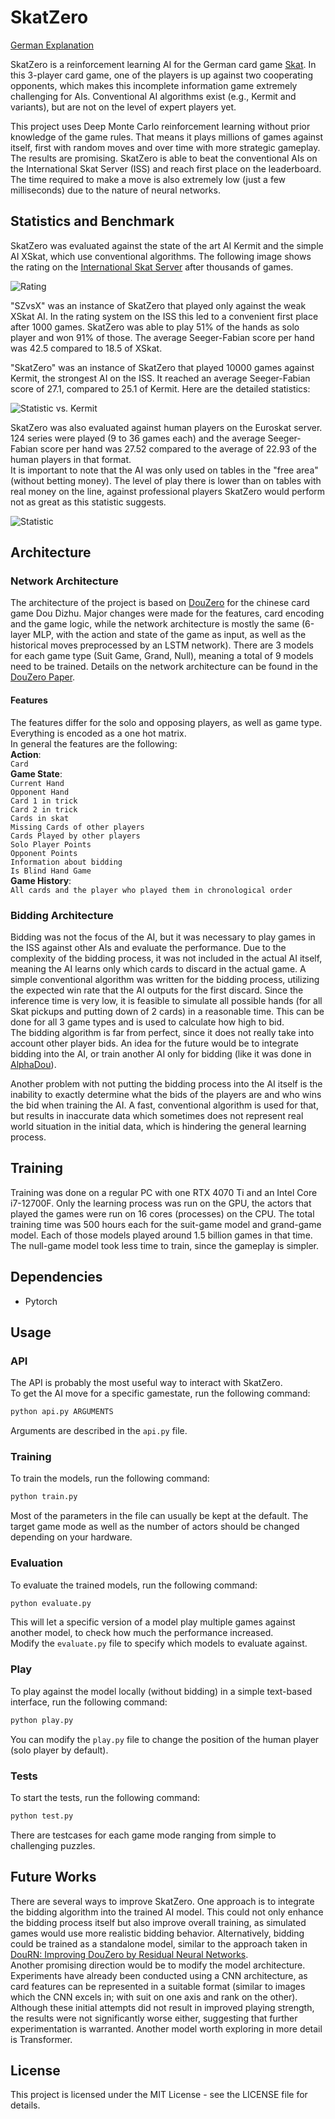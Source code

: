 # SkatZero

[German Explanation](README_DE.md)

SkatZero is a reinforcement learning AI for the German card game [Skat](https://www.skatinsel.academy/en/how-to-skat/rules). In this 3-player card game, one of the players is up against two cooperating opponents, which makes this incomplete information game extremely challenging for AIs. Conventional AI algorithms exist (e.g., Kermit and variants), but are not on the level of expert players yet.  

This project uses Deep Monte Carlo reinforcement learning without prior knowledge of the game rules. That means it plays millions of games against itself, first with random moves and over time with more strategic gameplay. The results are promising. SkatZero is able to beat the conventional AIs on the International Skat Server (ISS) and reach first place on the leaderboard. The time required to make a move is also extremely low (just a few milliseconds) due to the nature of neural networks.  

## Statistics and Benchmark

SkatZero was evaluated against the state of the art AI Kermit and the simple AI XSkat, which use conventional algorithms. The following image shows the rating on the [International Skat Server](https://skatgame.net/mburo/iss-ratings.html) after thousands of games.

![Rating](img/rating.png)  

"SZvsX" was an instance of SkatZero that played only against the weak XSkat AI. In the rating system on the ISS this led to a convenient first place after 1000 games. SkatZero was able to play 51% of the hands as solo player and won 91% of those. The average Seeger-Fabian score per hand was 42.5 compared to 18.5 of XSkat.  

"SkatZero" was an instance of SkatZero that played 10000 games against Kermit, the strongest AI on the ISS. It reached an average Seeger-Fabian score of 27.1, compared to 25.1 of Kermit. Here are the detailed statistics:

![Statistic vs. Kermit](img/vskermit.png)  

SkatZero was also evaluated against human players on the Euroskat server. 124 series were played (9 to 36 games each) and the average Seeger-Fabian score per hand was 27.52 compared to the average of 22.93 of the human players in that format.  
It is important to note that the AI was only used on tables in the "free area" (without betting money). The level of play there is lower than on tables with real money on the line, against professional players SkatZero would perform not as great as this statistic suggests.

![Statistic](img/statistic.png)  

## Architecture

### Network Architecture

The architecture of the project is based on [DouZero](https://github.com/kwai/DouZero) for the chinese card game Dou Dizhu. Major changes were made for the features, card encoding and the game logic, while the network architecture is mostly the same (6-layer MLP, with the action and state of the game as input, as well as the historical moves preprocessed by an LSTM network). There are 3 models for each game type (Suit Game, Grand, Null), meaning a total of 9 models need to be trained. Details on the network architecture can be found in the [DouZero Paper](https://arxiv.org/pdf/2106.06135).  

#### Features
The features differ for the solo and opposing players, as well as game type. Everything is encoded as a one hot matrix.  
In general the features are the following:  
**Action**:  
`Card`  
**Game State**:  
`Current Hand`  
`Opponent Hand`  
`Card 1 in trick`  
`Card 2 in trick`  
`Cards in skat`  
`Missing Cards of other players`  
`Cards Played by other players`  
`Solo Player Points`  
`Opponent Points`  
`Information about bidding`  
`Is Blind Hand Game`  
**Game History**:  
`All cards and the player who played them in chronological order`  

### Bidding Architecture

Bidding was not the focus of the AI, but it was necessary to play games in the ISS against other AIs and evaluate the performance. Due to the complexity of the bidding process, it was not included in the actual AI itself, meaning the AI learns only which cards to discard in the actual game. A simple conventional algorithm was written for the bidding process, utilizing the expected win rate that the AI outputs for the first discard. Since the inference time is very low, it is feasible to simulate all possible hands (for all Skat pickups and putting down of 2 cards) in a reasonable time. This can be done for all 3 game types and is used to calculate how high to bid.  
The bidding algorithm is far from perfect, since it does not really take into account other player bids. An idea for the future would be to integrate bidding into the AI, or train another AI only for bidding (like it was done in [AlphaDou](https://arxiv.org/abs/2407.10279)).  

Another problem with not putting the bidding process into the AI itself is the inability to exactly determine what the bids of the players are and who wins the bid when training the AI. A fast, conventional algorithm is used for that, but results in inaccurate data which sometimes does not represent real world situation in the initial data, which is hindering the general learning process.

## Training

Training was done on a regular PC with one RTX 4070 Ti and an Intel Core i7-12700F. Only the learning process was run on the GPU, the actors that played the games were run on 16 cores (processes) on the CPU. The total training time was 500 hours each for the suit-game model and grand-game model. Each of those models played around 1.5 billion games in that time. The null-game model took less time to train, since the gameplay is simpler.

## Dependencies

- Pytorch

## Usage

### API

The API is probably the most useful way to interact with SkatZero.  
To get the AI move for a specific gamestate, run the following command:
```sh
python api.py ARGUMENTS
```

Arguments are described in the `api.py` file.

### Training

To train the models, run the following command:
```sh
python train.py
```
Most of the parameters in the file can usually be kept at the default. The target game mode as well as the number of actors should be changed depending on your hardware.

### Evaluation

To evaluate the trained models, run the following command:
```sh
python evaluate.py
```
This will let a specific version of a model play multiple games against another model, to check how much the performance increased.  
Modify the `evaluate.py` file to specify which models to evaluate against.

### Play

To play against the model locally (without bidding) in a simple text-based interface, run the following command:
```sh
python play.py
```
You can modify the `play.py` file to change the position of the human player (solo player by default).

### Tests

To start the tests, run the following command:
```sh
python test.py
```
There are testcases for each game mode ranging from simple to challenging puzzles.

## Future Works

There are several ways to improve SkatZero. One approach is to integrate the bidding algorithm into the trained AI model. This could not only enhance the bidding process itself but also improve overall training, as simulated games would use more realistic bidding behavior. Alternatively, bidding could be trained as a standalone model, similar to the approach taken in [DouRN: Improving DouZero by Residual Neural Networks](https://arxiv.org/pdf/2403.14102).  
Another promising direction would be to modify the model architecture. Experiments have already been conducted using a CNN architecture, as card features can be represented in a suitable format (similar to images which the CNN excels in; with suit on one axis and rank on the other). Although these initial attempts did not result in improved playing strength, the results were not significantly worse either, suggesting that further experimentation is warranted. Another model worth exploring in more detail is Transformer.

## License
This project is licensed under the MIT License - see the LICENSE file for details.